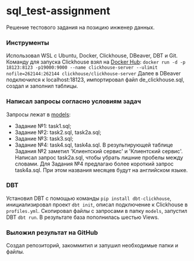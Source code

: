 # sql_test-assignment
Решение тестового задания на позицию инженер данных.
### Инструменты
Использовал WSL с Ubuntu, Docker, Clickhouse, DBeaver, DBT и Git.
Команду для запуска Clickhouse взял на [Docker Hub](https://hub.docker.com/r/clickhouse/clickhouse-server):
`docker run -d -p 18123:8123 -p19000:9000 --name clickhouse-server --ulimit nofile=262144:262144 clickhouse/clickhouse-server`
Далее в DBeaver подключился к localhost:18123, импортировал файл de_clickhouse.sql, создал и заполнил таблицы.
### Написал запросы согласно условиям задач
Запросы лежат в [models](sql-test-assignment/sql_test_assignment/models):
- Задание №1: task1.sql;
- Задание №2: task2.sql, task2a.sql;
- Задание №3: task3.sql;
- Задание №4: task4.sql, task4a.sql.
В результирующей таблице Задания №2 заметил 'Клиентский сервис' и 'Клиентский  сервис'. Написал запрос task2a.sql, чтобы убрать лишние пробелы между словами.
Для Задания №4 предлагаю более короткий запрос task4a.sql. При этом названия месяцев будут на английском языке.
### DBT
Установил DBT с помощью команды `pip install dbt-clickhouse`, инициализировал проект `dbt init`, описал подключение к Clickhouse в `profiles.yml`.
Скопировал файлы с запросами в папку `models`, запустил DBT `dbt run`. В результате база пополнилась шестью Views.
### Выложил результат на GitHub
Создал репозиторий, закоммитил и запушил необходимые папки и файлы.
